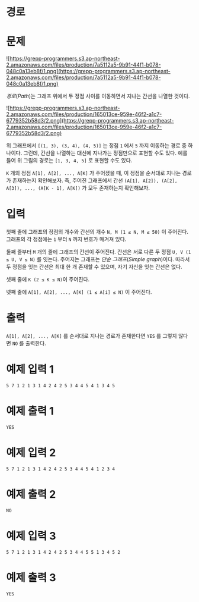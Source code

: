 # **경로**

# **문제**

![https://grepp-programmers.s3.ap-northeast-2.amazonaws.com/files/production/7a5112a5-9b91-44f1-b078-048c0a13eb8f/1.png](https://grepp-programmers.s3.ap-northeast-2.amazonaws.com/files/production/7a5112a5-9b91-44f1-b078-048c0a13eb8f/1.png)

*경로*(*Path*)는 그래프 위에서 두 정점 사이를 이동하면서 지나는 간선을 나열한 것이다.

![https://grepp-programmers.s3.ap-northeast-2.amazonaws.com/files/production/165013ce-959e-46f2-a1c7-6779352b58d3/2.png](https://grepp-programmers.s3.ap-northeast-2.amazonaws.com/files/production/165013ce-959e-46f2-a1c7-6779352b58d3/2.png)

위 그래프에서 `[(1, 3), (3, 4), (4, 5)]` 는 정점 `1` 에서 `5` 까지 이동하는 경로 중 하나이다. 그런데, 간선을 나열하는 대신에 지나가는 정점만으로 표현할 수도 있다. 예를 들어 위 그림의 경로는 `[1, 3, 4, 5]` 로 표현할 수도 있다.

`K` 개의 정점 `A[1], A[2], ..., A[K]` 가 주어졌을 때, 이 정점을 순서대로 지나는 경로가 존재하는지 확인해보자. 즉, 주어진 그래프에서 간선 `(A[1], A[2]), (A[2], A[3]), ..., (A[K - 1], A[K])` 가 모두 존재하는지 확인해보자.

# **입력**

첫째 줄에 그래프의 정점의 개수와 간선의 개수 `N, M (1 ≤ N, M ≤ 50)` 이 주어진다. 그래프의 각 정점에는 `1` 부터 `N` 까지 번호가 매겨져 있다.

둘째 줄부터 `M` 개의 줄에 그래프의 간선이 주어진다. 간선은 서로 다른 두 정점 `U, V (1 ≤ U, V ≤ N)` 를 잇는다. 주어지는 그래프는 *단순 그래프*(*Simple graph*)이다. 따라서 두 정점을 잇는 간선은 최대 한 개 존재할 수 있으며, 자기 자신을 잇는 간선은 없다.

셋째 줄에 `K (2 ≤ K ≤ N)`이 주어진다.

넷째 줄에 `A[1], A[2], ..., A[K] (1 ≤ A[i] ≤ N)` 이 주어진다.

# **출력**

`A[1], A[2], ..., A[K]` 를 순서대로 지나는 경로가 존재한다면 `YES` 를 그렇지 않다면 `NO` 를 출력한다.

# **예제 입력 1**

`5 7
1 2
1 3
1 4
2 4
2 5
3 4
4 5
4
1 3 4 5`

# **예제 출력 1**

`YES`

# **예제 입력 2**

`5 7
1 2
1 3
1 4
2 4
2 5
3 4
4 5
4
1 2 3 4`

# **예제 출력 2**

`NO`

# **예제 입력 3**

`5 7
1 2
1 3
1 4
2 4
2 5
3 4
4 5
5
1 3 4 5 2`

# **예제 출력 3**

`YES`
